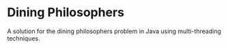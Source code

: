 # Dining Philosophers  
A solution for the dining philosophers problem in Java using multi-threading techniques.

